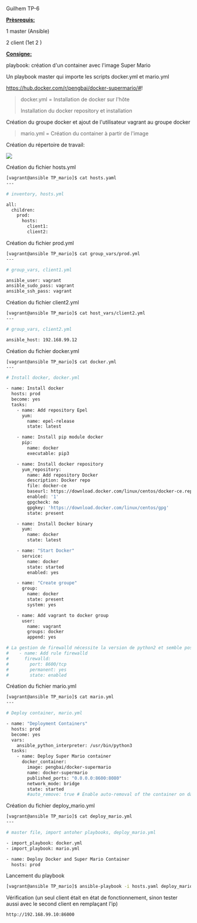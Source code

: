 Guilhem TP-6

**<u>Prèsrequis:</u>**

1 master (Ansible)

2 client (1et 2 )

**<u>Consigne:</u>**

playbook: création d'un container avec l'image Super Mario

Un playbook master qui importe les scripts docker.yml et mario.yml

https://hub.docker.com/r/pengbai/docker-supermario/#!

> docker.yml = Installation de docker sur l'hôte
> 
> Installation du docker repository et installation

Création du groupe docker et ajout de l'utilisateur vagrant au groupe docker

> mario.yml = Création du container à partir de l'image

Création du répertoire de travail:

![](file:///C:/Users/guilh/AppData/Roaming/marktext/images/2022-09-22-09-38-57-image.png?msec=1663832344961)

Création du fichier hosts.yml

```bash
[vagrant@ansible TP_mario]$ cat hosts.yaml
---

# inventory, hosts.yml

all:
  children:
    prod:
      hosts:
        client1:
        client2:
```

Création du fichier prod.yml

```bash
[vagrant@ansible TP_mario]$ cat group_vars/prod.yml
---

# group_vars, client1.yml

ansible_user: vagrant
ansible_sudo_pass: vagrant
ansible_ssh_pass: vagrant
```

Création du fichier client2.yml

```bash
[vagrant@ansible TP_mario]$ cat host_vars/client2.yml
---

# group_vars, client2.yml

ansible_host: 192.168.99.12
```

Création du fichier docker.yml

```bash
[vagrant@ansible TP_mario]$ cat docker.yml
---

# Install docker, docker.yml

- name: Install docker
  hosts: prod
  become: yes
  tasks:
    - name: Add repository Epel
      yum:
        name: epel-release
        state: latest

    - name: Install pip module docker
      pip:
        name: docker
        executable: pip3

    - name: Install docker repository
      yum_repository:
        name: Add repository Docker
        description: Docker repo
        file: docker-ce
        baseurl: https://download.docker.com/linux/centos/docker-ce.repo
        enabled: '1'
        gpgcheck: no
        gpgkey: 'https://download.docker.com/linux/centos/gpg'
        state: present

    - name: Install Docker binary
      yum:
        name: docker
        state: latest

    - name: "Start Docker"
      service:
        name: docker
        state: started
        enabled: yes

    - name: "Create groupe"
      group:
        name: docker
        state: present
        system: yes

    - name: Add vagrant to docker group
      user:
        name: vagrant
        groups: docker
        append: yes

# La gestion de firewalld nécessite la version de python2 et semble poser un problème lors de la transformation du playbook en rôle (Ansible se chargera d'ouvrir les ports de firewalld)
#    - name: Add rule firewalld
#      firewalld:
#        port: 8600/tcp
#        permanent: yes
#        state: enabled
```

Création du fichier mario.yml

```bash
[vagrant@ansible TP_mario]$ cat mario.yml
---

# Deploy container, mario.yml

- name: "Deployment Containers"
  hosts: prod
  become: yes
  vars:
    ansible_python_interpreter: /usr/bin/python3
  tasks:
    - name: Deploy Super Mario container
      docker_container:
        image: pengbai/docker-supermario
        name: docker-supermario
        published_ports: "0.0.0.0:8600:8080"
        network_mode: bridge
        state: started
        #auto_remove: true # Enable auto-removal of the container on daemon side when the container's process exits.

```

Création du fichier deploy_mario.yml

```bash
[vagrant@ansible TP_mario]$ cat deploy_mario.yml
---

# master file, import antoher playbooks, deploy_mario.yml

- import_playbook: docker.yml
- import_playbook: mario.yml

- name: Deploy Docker and Super Mario Container
  hosts: prod
```

Lancement du playbook

```bash
[vagrant@ansible TP_mario]$ ansible-playbook -i hosts.yaml deploy_mario.yml
```

Vérification (un seul client était en état de fonctionnement, sinon tester aussi avec le second client en remplaçant l'ip)

```html
http://192.168.99.10:86000
```
